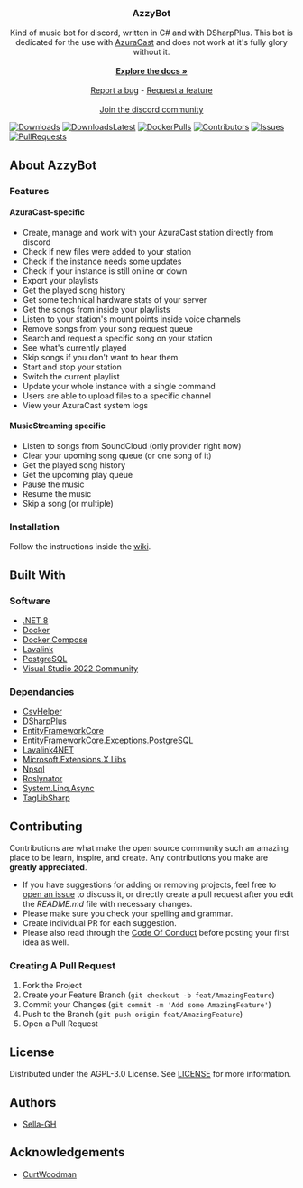 <br/>
<p align="center">
  <h3 align="center">AzzyBot</h3>
  
  <p align="center">
    Kind of music bot for discord, written in C# and with DSharpPlus. This bot is dedicated for the use with <a href="https://github.com/AzuraCast/AzuraCast">AzuraCast</a> and does not work at it's fully glory without it. 
    <br/>
    <br/>
    <a href="https://github.com/Sella-GH/AzzyBot/wiki"><strong>Explore the docs »</strong></a>
    <br/>
    <br/>
    <a href="https://github.com/Sella-GH/AzzyBot/issues/new?assignees=Sella-GH&labels=bug&projects=&template=bug_report.yml&title=%5BBUG%5D">Report a bug</a>
    -
    <a href="https://github.com/Sella-GH/AzzyBot/issues/new?assignees=Sella-GH&labels=enhancement&projects=&template=feature_request.yml&title=%5BFEATURE%5D">Request a feature</a>
    <br/>
    <br/>
    <a href="https://discord.gg/8j6kRAJ5AY">Join the discord community</a>
  </p>
</p>

[![Downloads](https://img.shields.io/github/downloads/Sella-GH/AzzyBot/total)](https://github.com/Sella-GH/AzzyBot/releases)
[![DownloadsLatest](https://img.shields.io/github/downloads/Sella-GH/AzzyBot/latest/total)](https://github.com/Sella-GH/AzzyBot/releases/latest)
[![DockerPulls](https://img.shields.io/docker/pulls/sellagh/azzybot)](https://hub.docker.com/r/sellagh/azzybot)
[![Contributors](https://img.shields.io/github/contributors/Sella-GH/AzzyBot?color=dark-green)](https://github.com/Sella-GH/AzzyBot/graphs/contributors)
[![Issues](https://img.shields.io/github/issues/Sella-GH/AzzyBot)](https://github.com/Sella-GH/AzzyBot/issues)
[![PullRequests](https://img.shields.io/github/issues-pr/Sella-GH/AzzyBot)](https://github.com/Sella-GH/AzzyBot/pulls)

## About AzzyBot

### Features
#### AzuraCast-specific
* Create, manage and work with your AzuraCast station directly from discord
* Check if new files were added to your station
* Check if the instance needs some updates
* Check if your instance is still online or down
* Export your playlists
* Get the played song history
* Get some technical hardware stats of your server
* Get the songs from inside your playlists
* Listen to your station's mount points inside voice channels
* Remove songs from your song request queue
* Search and request a specific song on your station
* See what's currently played
* Skip songs if you don't want to hear them
* Start and stop your station
* Switch the current playlist
* Update your whole instance with a single command
* Users are able to upload files to a specific channel
* View your AzuraCast system logs

#### MusicStreaming specific
* Listen to songs from SoundCloud (only provider right now)
* Clear your upoming song queue (or one song of it)
* Get the played song history
* Get the upcoming play queue
* Pause the music
* Resume the music
* Skip a song (or multiple)

### Installation

Follow the instructions inside the [wiki](https://github.com/Sella-GH/AzzyBot/wiki).

## Built With
### Software
* [.NET 8](https://github.com/dotnet/runtime)
* [Docker](https://docker.com/)
* [Docker Compose](https://docker.com/)
* [Lavalink](https://github.com/lavalink-devs/Lavalink)
* [PostgreSQL](https://www.postgresql.org/)
* [Visual Studio 2022 Community](https://visualstudio.microsoft.com/de/downloads)

### Dependancies
* [CsvHelper](https://github.com/JoshClose/CsvHelper)
* [DSharpPlus](https://github.com/DSharpPlus/DSharpPlus)
* [EntityFrameworkCore](https://github.com/dotnet/efcore)
* [EntityFrameworkCore.Exceptions.PostgreSQL](https://github.com/Giorgi/EntityFramework.Exceptions)
* [Lavalink4NET](https://github.com/angelobreuer/Lavalink4NET)
* [Microsoft.Extensions.X Libs](https://github.com/dotnet/runtime)
* [Npsql](https://github.com/npgsql/npgsql)
* [Roslynator](https://github.com/dotnet/roslynator)
* [System.Linq.Async](https://github.com/dotnet/reactive)
* [TagLibSharp](https://github.com/mono/taglib-sharp)

## Contributing

Contributions are what make the open source community such an amazing place to be learn, inspire, and create. Any contributions you make are **greatly appreciated**.
* If you have suggestions for adding or removing projects, feel free to [open an issue](https://github.com/Sella-GH/AzzyBot/issues/new/choose) to discuss it, or directly create a pull request after you edit the *README.md* file with necessary changes.
* Please make sure you check your spelling and grammar.
* Create individual PR for each suggestion.
* Please also read through the [Code Of Conduct](https://github.com/Sella-GH/AzzyBot/blob/main/CODE_OF_CONDUCT.md) before posting your first idea as well.

### Creating A Pull Request

1. Fork the Project
2. Create your Feature Branch (`git checkout -b feat/AmazingFeature`)
3. Commit your Changes (`git commit -m 'Add some AmazingFeature'`)
4. Push to the Branch (`git push origin feat/AmazingFeature`)
5. Open a Pull Request

## License

Distributed under the AGPL-3.0 License. See [LICENSE](https://github.com/Sella-GH/AzzyBot/blob/main/LICENSE) for more information.

## Authors

* [Sella-GH](https://github.com/Sella-GH)

## Acknowledgements

* [CurtWoodman](https://github.com/CurtWoodman)
